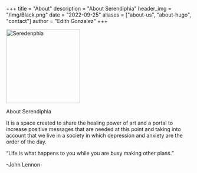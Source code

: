 +++
title = "About"
description = "About Serendiphia"
header_img = "/img/Black.png"
date = "2022-09-25"
aliases = ["about-us", "about-hugo", "contact"]
author = "Edith Gonzalez"
+++

<img src="/img/Ssmall.png" alt="Seredenphia" width="200"/>

About Serendiphia

It is a space created to share the healing power of art and a portal to increase positive messages that are needed at this point and taking into account that we live in a society in which depression and anxiety are the order of the day.

“Life is what happens to you while you are busy making other plans.”

-John Lennon-